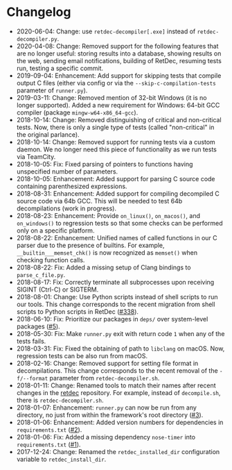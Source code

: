 # Changelog

* 2020-06-04: Change: use `retdec-decompiler[.exe]` instead of `retdec-decompiler.py`.
* 2020-04-08: Change: Removed support for the following features that are no longer useful: storing results into a database, showing results on the web, sending email notifications, building of RetDec, resuming tests run, testing a specific commit.
* 2019-09-04: Enhancement: Add support for skipping tests that compile output C files (either via config or via the `--skip-c-compilation-tests` parameter of `runner.py`).
* 2019-03-11: Change: Removed mention of 32-bit Windows (it is no longer supported). Added a new requirement for Windows: 64-bit GCC compiler (package `mingw-w64-x86_64-gcc`).
* 2018-10-14: Change: Removed distinguishing of critical and non-critical tests. Now, there is only a single type of tests (called "non-critical" in the original parlance).
* 2018-10-14: Change: Removed support for running tests via a custom daemon. We no longer need this piece of functionality as we run tests via TeamCity.
* 2018-10-05: Fix: Fixed parsing of pointers to functions having unspecified number of parameters.
* 2018-10-05: Enhancement: Added support for parsing C source code containing parenthesized expressions.
* 2018-08-31: Enhancement: Added support for compiling decompiled C source code via 64b GCC. This will be needed to test 64b decompilations (work in progress).
* 2018-08-23: Enhancement: Provide `on_linux()`, `on_macos()`, and `on_windows()` to regression tests so that some checks can be performed only on a specific platform.
* 2018-08-22: Enhancement: Unified names of called functions in our C parser due to the presence of builtins. For example, `__builtin___memset_chk()` is now recognized as `memset()` when checking function calls.
* 2018-08-22: Fix: Added a missing setup of Clang bindings to `parse_c_file.py`.
* 2018-08-17: Fix: Correctly terminate all subprocesses upon receiving SIGINT (Ctrl-C) or SIGTERM.
* 2018-08-01: Change: Use Python scripts instead of shell scripts to run our tools. This change corresponds to the recent migration from shell scripts to Python scripts in RetDec ([#338](https://github.com/avast/retdec/pull/338)).
* 2018-06-10: Fix: Prioritize our packages in `deps/` over system-level packages ([#5](https://github.com/avast/retdec-regression-tests-framework/issues/5)).
* 2018-05-30: Fix: Make `runner.py` exit with return code `1` when any of the tests fails.
* 2018-03-31: Fix: Fixed the obtaining of path to `libclang` on macOS. Now, regression tests can be also run from macOS.
* 2018-02-16: Change: Removed support for setting file format in decompilations. This change corresponds to the recent removal of the `-f/--format` parameter from `retdec-decompiler.sh`.
* 2018-01-11: Change: Renamed tools to match their names after recent changes in the [retdec](https://github.com/avast/retdec) repository. For example, instead of `decompile.sh`, there is `retdec-decompiler.sh`.
* 2018-01-07: Enhancement: `runner.py` can now be run from any directory, no just from within the framework's root directory ([#3](https://github.com/avast/retdec-regression-tests-framework/pull/3)).
* 2018-01-06: Enhancement: Added version numbers for dependencies in `requirements.txt` ([#2](https://github.com/avast/retdec-regression-tests-framework/pull/2)).
* 2018-01-06: Fix: Added a missing dependency `nose-timer` into `requirements.txt` ([#1](https://github.com/avast/retdec-regression-tests-framework/pull/1)).
* 2017-12-24: Change: Renamed the `retdec_installed_dir` configuration variable to `retdec_install_dir`.
